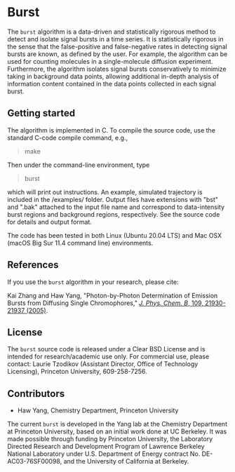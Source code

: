 # Burst

The `burst` algorithm is a data-driven and statistically rigorous method to detect and isolate signal bursts in a time series. It is statistically rigorous in the sense that the false-positive and false-negative rates in detecting signal bursts are known, as defined by the user. For example, the algorithm can be used for counting molecules in a single-molecule diffusion experiment. Furthermore, the algorithm isolates signal bursts conservatively to minimize taking in background data points, allowing additional in-depth analysis of information content contained in the data points collected in each signal burst. 

## Getting started

The algorithm is implemented in C. To compile the source code, use the standard C-code compile command, e.g.,

> make

Then under the command-line environment, type

> burst

which will print out instructions. An example, simulated trajectory is included in the /examples/ folder. Output files have extensions with "bst" and ".bak" attached to the input file name and correspond to data-intensity burst regions and background regions, respectively. See the source code for details and output format.

The code has been tested in both Linux (Ubuntu 20.04 LTS) and Mac OSX (macOS Big Sur 11.4 command line) environments.

## References

If you use the `burst` algorithm in your research, please cite:

Kai Zhang and Haw Yang, "Photon-by-Photon Determination of Emission Bursts from Diffusing Single Chromophores," [_J. Phys. Chem. B_, 109, 21930-21937 (2005)](http://dx.doi.org/10.1021/jp0546047).

## License

The `burst` source code is released under a Clear BSD License and is intended for research/academic use only. For commercial use, please contact: Laurie Tzodikov (Assistant Director, Office of Technology Licensing), Princeton University, 609-258-7256.

## Contributors

* Haw Yang, Chemistry Department, Princeton University

The current `burst` is developed in the Yang lab at the Chemistry Department at Princeton University, based on an initial work done at UC Berkeley. It was made possible through funding by Princeton University, the Laboratory Directed Research and Development Program of Lawrence Berkeley National Laboratory under U.S. Department of Energy contract No. DE-AC03-76SF00098, and the University of California at Berkeley.
